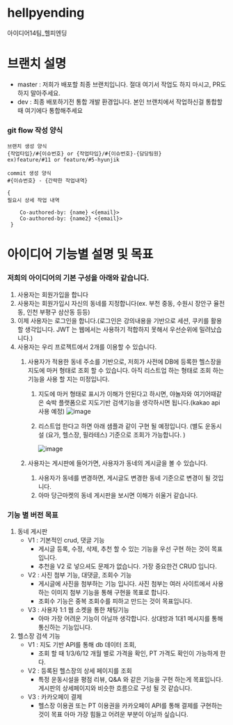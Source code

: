 # hellpyending
아이디어14팀_헬피엔딩

# 브랜치 설명

- master : 저희가 배포할 최종 브랜치입니다. 절대 여기서 작업도 하지 마시고, PR도 하지 말아주세요.
- dev : 최종 배포하기전 통합 개발 환경입니다. 본인 브랜치에서 작업하신걸 통합할때 여기에다 통합해주세요


### git flow 작성 양식

``` text
브랜치 생성 양식
{작업타입}/#{이슈번호} or {작업타입}/#{이슈번호}-{담당팀원}
ex)feature/#11 or feature/#5-hyunjik
```
``` text
commit 생성 양식
#{이슈번호} - {간략한 작업내역}

{
필요시 상세 작업 내역
    
    Co-authored-by: {name} <{email}>
    Co-authored-by: {name2} <{email}>
 }
```

# 아이디어 기능별 설명 및 목표

### 저희의 아이디어의 기본 구성을 아래와 같습니다.

1. 사용자는 회원가입을 합니다
2. 사용자는 회원가입시 자신의 동네를 지정합니다(ex. 부천 중동, 수원시 장안구 율전동, 인천 부평구 삼산동 등등)
3. 이제 사용자는  로그인을 합니다.(로그인은 강의내용을 기반으로 세션, 쿠키를 활용할 생각입니다. JWT 는 웹에서는 사용하기 적합하지 못해서 우선순위에 밀려났습니다.)
4. 사용자는 우리 프로젝트에서 2개를 이용할 수 있습니다.
    1. 사용자가 적용한 동네 주소를 기반으로, 저희가 사전에 DB에 등록한 헬스장을 지도에 마커 형태로 조회 할 수 있습니다. 아직 리스트업 하는 형태로 조회 하는 기능을 사용 할 지는 미정입니다.
        1. 지도에 마커 형태로 표시가 이해가 안된다고 하시면, 야놀자와 여기어때같은 숙박 플랫폼으로 지도기반 검색기능을 생각하시면 됩니다.(kakao api 사용 예정) 
            ![image](https://user-images.githubusercontent.com/42793489/184270124-21f29fa9-99a8-4293-a12d-3a56095d6cbd.png)
            
            
        2. 리스트업 한다고 하면 아래 샘플과 같이 구현 될 예정입니다. 
        (별도 운동시설 (요가, 헬스장, 필라테스) 기준으로 조회가 가능합니다. )
            
            
            ![image](https://user-images.githubusercontent.com/42793489/184270198-96859c80-19be-437d-adea-1c9cb6b7ddd2.png)
        
    2. 사용자는 게시판에 들어가면, 사용자가 동네의 게시글을 볼 수 있습니다.
        1. 사용자가 동네를 변경하면, 게시글도 변경한 동네 기준으로 변경이 될 것입니다.
        2. 아마 당근마켓의 동네 게시판을 보시면 이해가 쉬울거 같습니다. 
    
### 기능 별 버전 목표

1. 동네 게시판
    - V1 : 기본적인 crud, 댓글 기능
        - 게시글 등록, 수정, 삭제, 추천 할 수 있는 기능을 우선 구현 하는 것이 목표입니다.
        - 추천을 V2 로 넣으셔도 문제가 없습니다. 가장 중요한건 CRUD 입니다.
    - V2 : 사진 첨부 기능, 대댓글, 조회수 기능
        - 게시글에 사진을 첨부하는 기능 입니다. 사진 첨부는 여러 사이트에서 사용하는 이미지 첨부 기능을 통해 구현을 목표로 합니다.
        - 조회수 기능은 중복 조회수를 피하고 만드는 것이 목표입니다.
    - V3 : 사용자 1:1 웹 소켓을 통한 채팅기능
        - 아마 가장 어려운 기능이 아닐까 생각합니다. 
        상대방과 1대1 메시지를 통해 통신하는 기능입니다.
2. 헬스장 검색 기능
    - V1 : 지도 기반 API를 통해 db 데이터 조회,
        - 조회 할 때 1/3/6/12 개월 별로 가격을 확인, PT 가격도 확인이 가능하게 한다.
    - V2 : 등록된 헬스장의 상세 페이지를 조회
        - 특정 운동시설을 평점 리뷰, Q&A 와 같은 기능을 구현 하는게 목표입니다. 게시판의 상세페이지와 비슷한 흐름으로 구성 될 것 같습니다.
    - V3 : 카카오페이 결제
        - 헬스장 이용권 또는 PT 이용권을 카카오페이 API를 통해 결제를 구현하는 것이 목표
        아마 가장 힘들고 어려운 부분이 아닐까 싶습니다.
        
        
        
        
        
     
